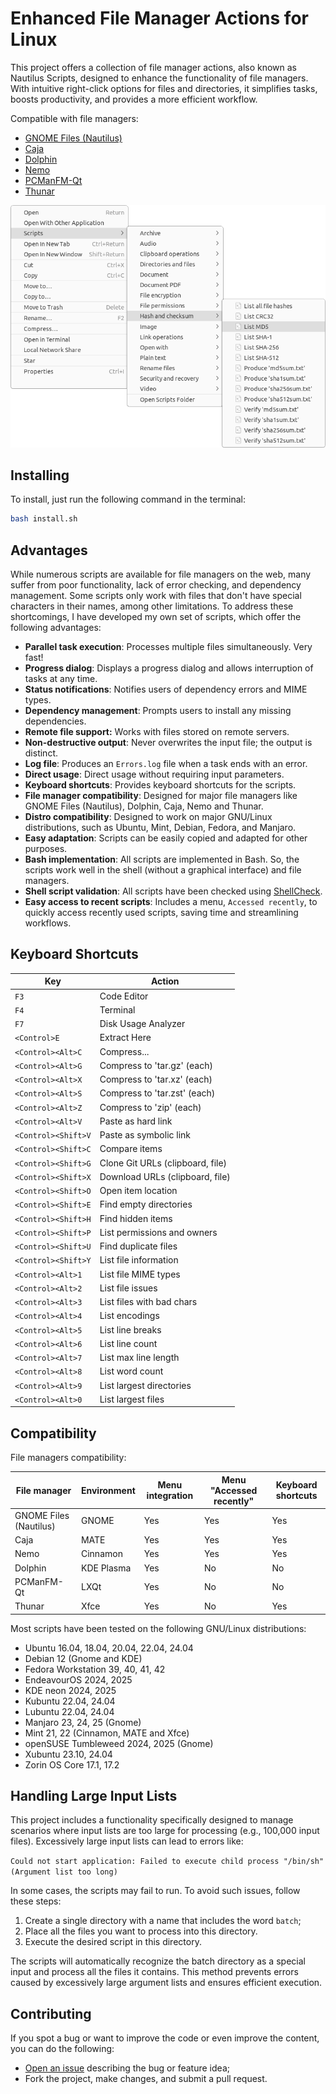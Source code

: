 # Enhanced File Manager Actions for Linux

This project offers a collection of file manager actions, also known as Nautilus Scripts, designed to enhance the functionality of file managers. With intuitive right-click options for files and directories, it simplifies tasks, boosts productivity, and provides a more efficient workflow.

Compatible with file managers:

- [GNOME Files (Nautilus)](https://gitlab.gnome.org/GNOME/nautilus)
- [Caja](https://github.com/mate-desktop/caja)
- [Dolphin](https://github.com/KDE/dolphin)
- [Nemo](https://github.com/linuxmint/nemo)
- [PCManFM-Qt](https://github.com/lxqt/pcmanfm-qt)
- [Thunar](https://gitlab.xfce.org/xfce/thunar)

![screenshot](.assets/screenshot.png)

## Installing

To install, just run the following command in the terminal:

```sh
bash install.sh
```

## Advantages

While numerous scripts are available for file managers on the web, many suffer from poor functionality, lack of error checking, and dependency management. Some scripts only work with files that don't have special characters in their names, among other limitations. To address these shortcomings, I have developed my own set of scripts, which offer the following advantages:

- **Parallel task execution**: Processes multiple files simultaneously. Very fast!
- **Progress dialog**: Displays a progress dialog and allows interruption of tasks at any time.
- **Status notifications**: Notifies users of dependency errors and MIME types.
- **Dependency management**: Prompts users to install any missing dependencies.
- **Remote file support:** Works with files stored on remote servers.
- **Non-destructive output**: Never overwrites the input file; the output is distinct.
- **Log file**: Produces an `Errors.log` file when a task ends with an error.
- **Direct usage**: Direct usage without requiring input parameters.
- **Keyboard shortcuts**: Provides keyboard shortcuts for the scripts.
- **File manager compatibility**: Designed for major file managers like GNOME Files (Nautilus), Dolphin, Caja, Nemo and Thunar.
- **Distro compatibility**: Designed to work on major GNU/Linux distributions, such as Ubuntu, Mint, Debian, Fedora, and Manjaro.
- **Easy adaptation**: Scripts can be easily copied and adapted for other purposes.
- **Bash implementation**: All scripts are implemented in Bash. So, the scripts work well in the shell (without a graphical interface) and file managers.
- **Shell script validation**: All scripts have been checked using [ShellCheck](https://github.com/koalaman/shellcheck).
- **Easy access to recent scripts**: Includes a menu, `Accessed recently`, to quickly access recently used scripts, saving time and streamlining workflows.

## Keyboard Shortcuts

| Key                 | Action                           |
| ------------------- | -------------------------------- |
| `F3`                | Code Editor                      |
| `F4`                | Terminal                         |
| `F7`                | Disk Usage Analyzer              |
| `<Control>E`        | Extract Here                     |
| `<Control><Alt>C`   | Compress...                      |
| `<Control><Alt>G`   | Compress to 'tar.gz' (each)      |
| `<Control><Alt>X`   | Compress to 'tar.xz' (each)      |
| `<Control><Alt>S`   | Compress to 'tar.zst' (each)     |
| `<Control><Alt>Z`   | Compress to 'zip' (each)         |
| `<Control><Alt>V`   | Paste as hard link               |
| `<Control><Shift>V` | Paste as symbolic link           |
| `<Control><Shift>C` | Compare items                    |
| `<Control><Shift>G` | Clone Git URLs (clipboard, file) |
| `<Control><Shift>X` | Download URLs (clipboard, file)  |
| `<Control><Shift>O` | Open item location               |
| `<Control><Shift>E` | Find empty directories           |
| `<Control><Shift>H` | Find hidden items                |
| `<Control><Shift>P` | List permissions and owners      |
| `<Control><Shift>U` | Find duplicate files             |
| `<Control><Shift>Y` | List file information            |
| `<Control><Alt>1`   | List file MIME types             |
| `<Control><Alt>2`   | List file issues                 |
| `<Control><Alt>3`   | List files with bad chars        |
| `<Control><Alt>4`   | List encodings                   |
| `<Control><Alt>5`   | List line breaks                 |
| `<Control><Alt>6`   | List line count                  |
| `<Control><Alt>7`   | List max line length             |
| `<Control><Alt>8`   | List word count                  |
| `<Control><Alt>9`   | List largest directories         |
| `<Control><Alt>0`   | List largest files               |

## Compatibility

File managers compatibility:

| File manager           | Environment | Menu integration | Menu "Accessed recently" | Keyboard shortcuts |
| ---------------------- | ----------- | ---------------- | ------------------------ | ------------------ |
| GNOME Files (Nautilus) | GNOME       | Yes              | Yes                      | Yes                |
| Caja                   | MATE        | Yes              | Yes                      | Yes                |
| Nemo                   | Cinnamon    | Yes              | Yes                      | Yes                |
| Dolphin                | KDE Plasma  | Yes              | No                       | No                 |
| PCManFM-Qt             | LXQt        | Yes              | No                       | No                 |
| Thunar                 | Xfce        | Yes              | No                       | Yes                |

Most scripts have been tested on the following GNU/Linux distributions:

- Ubuntu 16.04, 18.04, 20.04, 22.04, 24.04
- Debian 12 (Gnome and KDE)
- Fedora Workstation 39, 40, 41, 42
- EndeavourOS 2024, 2025
- KDE neon 2024, 2025
- Kubuntu 22.04, 24.04
- Lubuntu 22.04, 24.04
- Manjaro 23, 24, 25 (Gnome)
- Mint 21, 22 (Cinnamon, MATE and Xfce)
- openSUSE Tumbleweed 2024, 2025 (Gnome)
- Xubuntu 23.10, 24.04
- Zorin OS Core 17.1, 17.2

## Handling Large Input Lists

This project includes a functionality specifically designed to manage scenarios where input lists are too large for processing (e.g., 100,000 input files). Excessively large input lists can lead to errors like:

`Could not start application: Failed to execute child process "/bin/sh" (Argument list too long)`

In some cases, the scripts may fail to run. To avoid such issues, follow these steps:

1. Create a single directory with a name that includes the word `batch`;
2. Place all the files you want to process into this directory.
3. Execute the desired script in this directory.

The scripts will automatically recognize the batch directory as a special input and process all the files it contains. This method prevents errors caused by excessively large argument lists and ensures efficient execution.

## Contributing

If you spot a bug or want to improve the code or even improve the content, you can do the following:

- [Open an issue](https://github.com/cfgnunes/nautilus-scripts/issues/new)
  describing the bug or feature idea;
- Fork the project, make changes, and submit a pull request.
